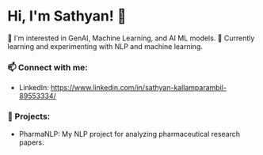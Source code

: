 # Hi, I'm Sathyan! 👋

🌱 I'm interested in GenAI, Machine Learning, and AI ML models.
🚀 Currently learning and experimenting with NLP and machine learning.

### 📫 Connect with me:
- LinkedIn: https://www.linkedin.com/in/sathyan-kallamparambil-89553334/


### 🌟 Projects:
- PharmaNLP: My NLP project for analyzing pharmaceutical research papers.

<!---
skallamp/skallamp is a ✨ special ✨ repository because its `README.md` (this file) appears on your GitHub profile.
You can click the Preview link to take a look at your changes.
--->
